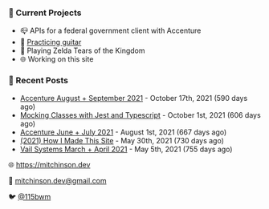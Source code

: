 ### 📌 Current Projects
- 📪 APIs for a federal government client with Accenture
- 🎸 [Practicing guitar](https://soundcloud.com/115bwm/ambulance-holden-tape)
- 👾 Playing Zelda Tears of the Kingdom
- 🌐 Working on this site

### 📝 Recent Posts

- [Accenture August + September 2021](https://blog.mitchinson.dev/pillar/aug-sep-21) - October 17th, 2021 (590 days ago)
- [Mocking Classes with Jest and Typescript](https://blog.mitchinson.dev/jest-typescript-mocks) - October 1st, 2021 (606 days ago)
- [Accenture June + July 2021](https://blog.mitchinson.dev/pillar/june-july-21) - August 1st, 2021 (667 days ago)
- [(2021) How I Made This Site](https://blog.mitchinson.dev/About-This-Site) - May 30th, 2021 (730 days ago)
- [Vail Systems March + April 2021](https://blog.mitchinson.dev/vail-march-april-2021) - May 5th, 2021 (755 days ago)

🌐 https://mitchinson.dev

💌 mitchinson.dev@gmail.com

🐦 [@115bwm](https://twitter.com/115bwm)